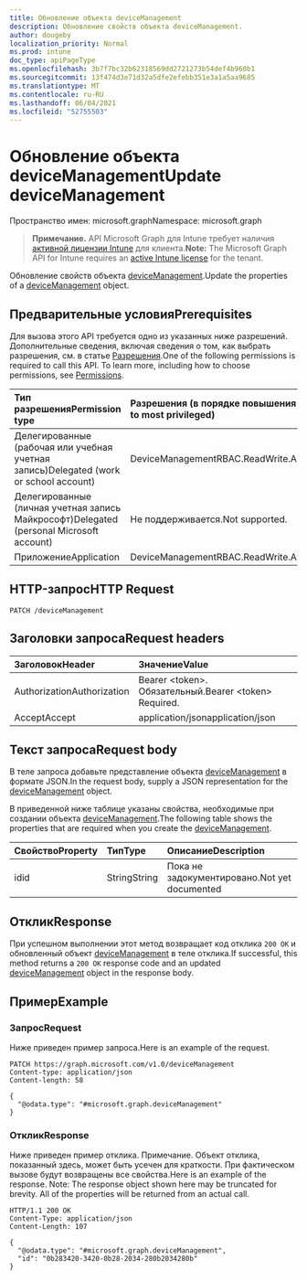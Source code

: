 ```yaml
---
title: Обновление объекта deviceManagement
description: Обновление свойств объекта deviceManagement.
author: dougeby
localization_priority: Normal
ms.prod: intune
doc_type: apiPageType
ms.openlocfilehash: 3b7f7bc32b62318569dd2721273b54def4b960b1
ms.sourcegitcommit: 13f474d3e71d32a5dfe2efebb351e3a1a5aa9685
ms.translationtype: MT
ms.contentlocale: ru-RU
ms.lasthandoff: 06/04/2021
ms.locfileid: "52755503"
---
```

# <a name="update-devicemanagement"></a><span data-ttu-id="3dfd5-103">Обновление объекта deviceManagement</span><span class="sxs-lookup"><span data-stu-id="3dfd5-103">Update deviceManagement</span></span>

<span data-ttu-id="3dfd5-104">Пространство имен: microsoft.graph</span><span class="sxs-lookup"><span data-stu-id="3dfd5-104">Namespace: microsoft.graph</span></span>

> <span data-ttu-id="3dfd5-105">**Примечание.** API Microsoft Graph для Intune требует наличия [активной лицензии Intune](https://go.microsoft.com/fwlink/?linkid=839381) для клиента.</span><span class="sxs-lookup"><span data-stu-id="3dfd5-105">**Note:** The Microsoft Graph API for Intune requires an [active Intune license](https://go.microsoft.com/fwlink/?linkid=839381) for the tenant.</span></span>

<span data-ttu-id="3dfd5-106">Обновление свойств объекта [deviceManagement](../resources/intune-rbac-devicemanagement.md).</span><span class="sxs-lookup"><span data-stu-id="3dfd5-106">Update the properties of a [deviceManagement](../resources/intune-rbac-devicemanagement.md) object.</span></span>

## <a name="prerequisites"></a><span data-ttu-id="3dfd5-107">Предварительные условия</span><span class="sxs-lookup"><span data-stu-id="3dfd5-107">Prerequisites</span></span>
<span data-ttu-id="3dfd5-p101">Для вызова этого API требуется одно из указанных ниже разрешений. Дополнительные сведения, включая сведения о том, как выбрать разрешения, см. в статье [Разрешения](/graph/permissions-reference).</span><span class="sxs-lookup"><span data-stu-id="3dfd5-p101">One of the following permissions is required to call this API. To learn more, including how to choose permissions, see [Permissions](/graph/permissions-reference).</span></span>

|<span data-ttu-id="3dfd5-110">Тип разрешения</span><span class="sxs-lookup"><span data-stu-id="3dfd5-110">Permission type</span></span>|<span data-ttu-id="3dfd5-111">Разрешения (в порядке повышения привилегий)</span><span class="sxs-lookup"><span data-stu-id="3dfd5-111">Permissions (from least to most privileged)</span></span>|
|:---|:---|
|<span data-ttu-id="3dfd5-112">Делегированные (рабочая или учебная учетная запись)</span><span class="sxs-lookup"><span data-stu-id="3dfd5-112">Delegated (work or school account)</span></span>|<span data-ttu-id="3dfd5-113">DeviceManagementRBAC.ReadWrite.All</span><span class="sxs-lookup"><span data-stu-id="3dfd5-113">DeviceManagementRBAC.ReadWrite.All</span></span>|
|<span data-ttu-id="3dfd5-114">Делегированные (личная учетная запись Майкрософт)</span><span class="sxs-lookup"><span data-stu-id="3dfd5-114">Delegated (personal Microsoft account)</span></span>|<span data-ttu-id="3dfd5-115">Не поддерживается.</span><span class="sxs-lookup"><span data-stu-id="3dfd5-115">Not supported.</span></span>|
|<span data-ttu-id="3dfd5-116">Приложение</span><span class="sxs-lookup"><span data-stu-id="3dfd5-116">Application</span></span>|<span data-ttu-id="3dfd5-117">DeviceManagementRBAC.ReadWrite.All</span><span class="sxs-lookup"><span data-stu-id="3dfd5-117">DeviceManagementRBAC.ReadWrite.All</span></span>|

## <a name="http-request"></a><span data-ttu-id="3dfd5-118">HTTP-запрос</span><span class="sxs-lookup"><span data-stu-id="3dfd5-118">HTTP Request</span></span>
<!-- {
  "blockType": "ignored"
}
-->
``` http
PATCH /deviceManagement
```

## <a name="request-headers"></a><span data-ttu-id="3dfd5-119">Заголовки запроса</span><span class="sxs-lookup"><span data-stu-id="3dfd5-119">Request headers</span></span>
|<span data-ttu-id="3dfd5-120">Заголовок</span><span class="sxs-lookup"><span data-stu-id="3dfd5-120">Header</span></span>|<span data-ttu-id="3dfd5-121">Значение</span><span class="sxs-lookup"><span data-stu-id="3dfd5-121">Value</span></span>|
|:---|:---|
|<span data-ttu-id="3dfd5-122">Authorization</span><span class="sxs-lookup"><span data-stu-id="3dfd5-122">Authorization</span></span>|<span data-ttu-id="3dfd5-123">Bearer &lt;token&gt;. Обязательный.</span><span class="sxs-lookup"><span data-stu-id="3dfd5-123">Bearer &lt;token&gt; Required.</span></span>|
|<span data-ttu-id="3dfd5-124">Accept</span><span class="sxs-lookup"><span data-stu-id="3dfd5-124">Accept</span></span>|<span data-ttu-id="3dfd5-125">application/json</span><span class="sxs-lookup"><span data-stu-id="3dfd5-125">application/json</span></span>|

## <a name="request-body"></a><span data-ttu-id="3dfd5-126">Текст запроса</span><span class="sxs-lookup"><span data-stu-id="3dfd5-126">Request body</span></span>
<span data-ttu-id="3dfd5-127">В теле запроса добавьте представление объекта [deviceManagement](../resources/intune-rbac-devicemanagement.md) в формате JSON.</span><span class="sxs-lookup"><span data-stu-id="3dfd5-127">In the request body, supply a JSON representation for the [deviceManagement](../resources/intune-rbac-devicemanagement.md) object.</span></span>

<span data-ttu-id="3dfd5-128">В приведенной ниже таблице указаны свойства, необходимые при создании объекта [deviceManagement](../resources/intune-rbac-devicemanagement.md).</span><span class="sxs-lookup"><span data-stu-id="3dfd5-128">The following table shows the properties that are required when you create the [deviceManagement](../resources/intune-rbac-devicemanagement.md).</span></span>

|<span data-ttu-id="3dfd5-129">Свойство</span><span class="sxs-lookup"><span data-stu-id="3dfd5-129">Property</span></span>|<span data-ttu-id="3dfd5-130">Тип</span><span class="sxs-lookup"><span data-stu-id="3dfd5-130">Type</span></span>|<span data-ttu-id="3dfd5-131">Описание</span><span class="sxs-lookup"><span data-stu-id="3dfd5-131">Description</span></span>|
|:---|:---|:---|
|<span data-ttu-id="3dfd5-132">id</span><span class="sxs-lookup"><span data-stu-id="3dfd5-132">id</span></span>|<span data-ttu-id="3dfd5-133">String</span><span class="sxs-lookup"><span data-stu-id="3dfd5-133">String</span></span>|<span data-ttu-id="3dfd5-134">Пока не задокументировано.</span><span class="sxs-lookup"><span data-stu-id="3dfd5-134">Not yet documented</span></span>|



## <a name="response"></a><span data-ttu-id="3dfd5-135">Отклик</span><span class="sxs-lookup"><span data-stu-id="3dfd5-135">Response</span></span>
<span data-ttu-id="3dfd5-136">При успешном выполнении этот метод возвращает код отклика `200 OK` и обновленный объект [deviceManagement](../resources/intune-rbac-devicemanagement.md) в теле отклика.</span><span class="sxs-lookup"><span data-stu-id="3dfd5-136">If successful, this method returns a `200 OK` response code and an updated [deviceManagement](../resources/intune-rbac-devicemanagement.md) object in the response body.</span></span>

## <a name="example"></a><span data-ttu-id="3dfd5-137">Пример</span><span class="sxs-lookup"><span data-stu-id="3dfd5-137">Example</span></span>

### <a name="request"></a><span data-ttu-id="3dfd5-138">Запрос</span><span class="sxs-lookup"><span data-stu-id="3dfd5-138">Request</span></span>
<span data-ttu-id="3dfd5-139">Ниже приведен пример запроса.</span><span class="sxs-lookup"><span data-stu-id="3dfd5-139">Here is an example of the request.</span></span>
``` http
PATCH https://graph.microsoft.com/v1.0/deviceManagement
Content-type: application/json
Content-length: 58

{
  "@odata.type": "#microsoft.graph.deviceManagement"
}
```

### <a name="response"></a><span data-ttu-id="3dfd5-140">Отклик</span><span class="sxs-lookup"><span data-stu-id="3dfd5-140">Response</span></span>
<span data-ttu-id="3dfd5-p102">Ниже приведен пример отклика. Примечание. Объект отклика, показанный здесь, может быть усечен для краткости. При фактическом вызове будут возвращены все свойства.</span><span class="sxs-lookup"><span data-stu-id="3dfd5-p102">Here is an example of the response. Note: The response object shown here may be truncated for brevity. All of the properties will be returned from an actual call.</span></span>
``` http
HTTP/1.1 200 OK
Content-Type: application/json
Content-Length: 107

{
  "@odata.type": "#microsoft.graph.deviceManagement",
  "id": "0b283420-3420-0b28-2034-280b2034280b"
}
```




